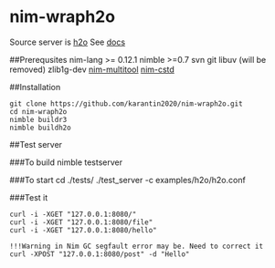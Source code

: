 nim-wraph2o
===

Source server is [h2o](https://github.com/h2o/h2o)
See [docs](https://h2o.examp1e.net)

##Prerequsites
	nim-lang >= 0.12.1
	nimble >=0.7
	svn
	git
	libuv (will be removed)
	zlib1g-dev
	[nim-multitool](https://github.com/karantin2020/nim-multitool)
	[nim-cstd](https://github.com/karantin2020/nim-cstd)


##Installation

	git clone https://github.com/karantin2020/nim-wraph2o.git
	cd nim-wraph2o
	nimble buildr3
	nimble buildh2o


##Test server

###To build
	nimble testserver

###To start
	cd ./tests/
	./test_server -c examples/h2o/h2o.conf

###Test it

	curl -i -XGET "127.0.0.1:8080/"
	curl -i -XGET "127.0.0.1:8080/file"
	curl -i -XGET "127.0.0.1:8080/hello"

	!!!Warning in Nim GC segfault error may be. Need to correct it
	curl -XPOST "127.0.0.1:8080/post" -d "Hello"